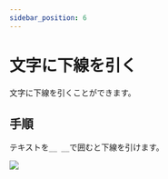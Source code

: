 ```yaml
---
sidebar_position: 6
---
```


# 文字に下線を引く

文字に下線を引くことができます。

## 手順

テキストを`__ __`で囲むと下線を引けます。

<div style={{ display: 'flex', justifyContent: 'center', alignItems: 'center' }}>
  <img 
    src={require("./img/underline-text.webp").default} 
    style={{ transform: 'scale(1.5)' }} 
  />
</div>
